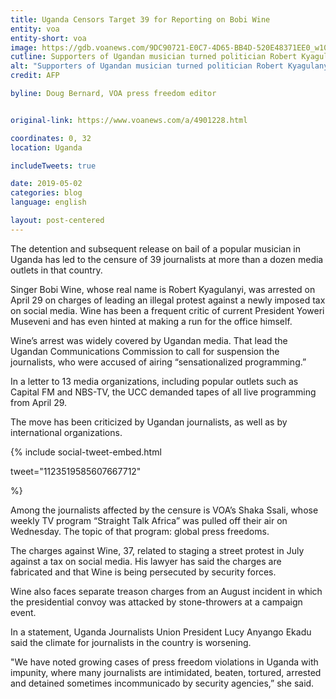 ```yaml
---
title: Uganda Censors Target 39 for Reporting on Bobi Wine
entity: voa
entity-short: voa
image: https://gdb.voanews.com/9DC90721-E0C7-4D65-BB4D-520E48371EE0_w1023_r1_s.jpg
cutline: Supporters of Ugandan musician turned politician Robert Kyagulanyi, commonly known as Bobi Wine, run away from a water cannon as they gather at Busabala, where he was planning to hold a news conference, April 22, 2019.
alt: "Supporters of Ugandan musician turned politician Robert Kyagulanyi, commonly known as Bobi Wine, run away from a water cannon as they gather at Busabala, where he was planning to hold a news conference." 
credit: AFP

byline: Doug Bernard, VOA press freedom editor


original-link: https://www.voanews.com/a/4901228.html

coordinates: 0, 32
location: Uganda

includeTweets: true

date: 2019-05-02
categories: blog
language: english

layout: post-centered
---
```


The detention and subsequent release on bail of a popular musician in Uganda has led to the censure of 39 journalists at more than a dozen media outlets in that country.

Singer Bobi Wine, whose real name is Robert Kyagulanyi, was arrested on April 29 on charges of leading an illegal protest against a newly imposed tax on social media. Wine has been a frequent critic of current President Yoweri Museveni and has even hinted at making a run for the office himself.  

Wine’s arrest was widely covered by Ugandan media. That lead the Ugandan Communications Commission to call for suspension the journalists, who were accused of airing “sensationalized programming.”

In a letter to 13 media organizations, including popular outlets such as Capital FM and NBS-TV, the UCC demanded tapes of all live programming from April 29.

The move has been criticized by Ugandan journalists, as well as by international organizations. 



{% include social-tweet-embed.html

tweet="1123519585607667712"

%}



Among the journalists affected by the censure is VOA’s Shaka Ssali, whose weekly TV program “Straight Talk Africa” was pulled off their air on Wednesday. The topic of that program: global press freedoms. 

The charges against Wine, 37, related to staging a street protest in July against a tax on social media. His lawyer has said the charges are fabricated and that Wine is being persecuted by security forces.

Wine also faces separate treason charges from an August incident in which the presidential convoy was attacked by stone-throwers at a campaign event.

In a statement, Uganda Journalists Union President Lucy Anyango Ekadu said the climate for journalists in the country is worsening.

"We have noted growing cases of press freedom violations in Uganda with impunity, where many journalists are intimidated, beaten, tortured, arrested and detained sometimes incommunicado by security agencies,” she said. 